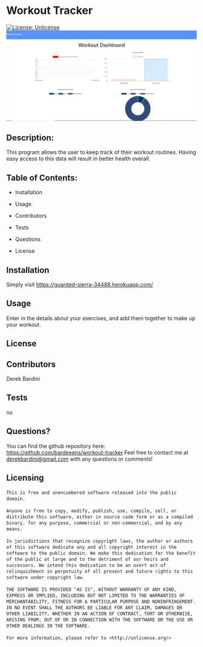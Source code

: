 # **Workout Tracker** 
[![License: Unlicense](https://img.shields.io/badge/license-Unlicense-blue.svg)](http://unlicense.org/) 
![Page Preview](pagepreview.png)
## Description:
This program allows the user to keep track of their workout routines. Having easy access to this data will result in better health overall. 
  ## Table of Contents: 
* Installation 

* Usage 
* Contributors 
* Tests 
* Questions 
* License 
## Installation 
Simply visit https://guarded-sierra-34488.herokuapp.com/ 
## Usage 
Enter in the details about your exercises, and add them together to make up your workout. 

## License 
## Contributors 
Derek Bardini 
## Tests 
no 
## Questions? 

 You can find the github repository here: 
https://github.com/bardeeens/workout-tracker 
 Feel free to contact me at derekbardini@gmail.com with any questions or comments! 

## Licensing 
    This is free and unencumbered software released into the public domain.

    Anyone is free to copy, modify, publish, use, compile, sell, or
    distribute this software, either in source code form or as a compiled
    binary, for any purpose, commercial or non-commercial, and by any
    means.
    
    In jurisdictions that recognize copyright laws, the author or authors
    of this software dedicate any and all copyright interest in the
    software to the public domain. We make this dedication for the benefit
    of the public at large and to the detriment of our heirs and
    successors. We intend this dedication to be an overt act of
    relinquishment in perpetuity of all present and future rights to this
    software under copyright law.
    
    THE SOFTWARE IS PROVIDED "AS IS", WITHOUT WARRANTY OF ANY KIND,
    EXPRESS OR IMPLIED, INCLUDING BUT NOT LIMITED TO THE WARRANTIES OF
    MERCHANTABILITY, FITNESS FOR A PARTICULAR PURPOSE AND NONINFRINGEMENT.
    IN NO EVENT SHALL THE AUTHORS BE LIABLE FOR ANY CLAIM, DAMAGES OR
    OTHER LIABILITY, WHETHER IN AN ACTION OF CONTRACT, TORT OR OTHERWISE,
    ARISING FROM, OUT OF OR IN CONNECTION WITH THE SOFTWARE OR THE USE OR
    OTHER DEALINGS IN THE SOFTWARE.
    
    For more information, please refer to <http://unlicense.org/>